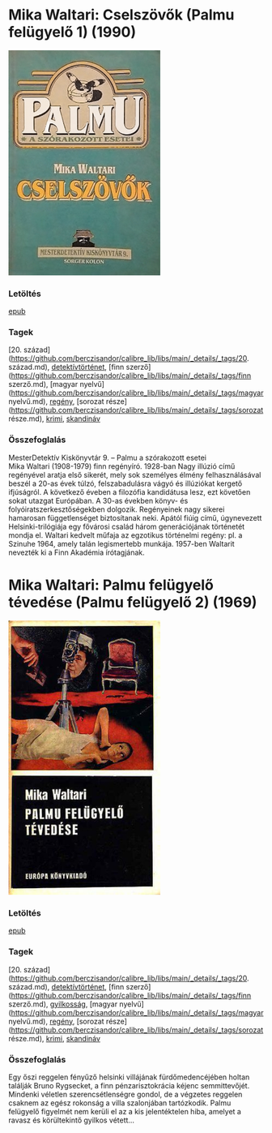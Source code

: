 # <a name="id_679">Mika Waltari: Cselszövők (Palmu felügyelő 1) (1990)</a>
<img src="https://github.com/BercziSandor/calibre_lib/raw/main/libs/main/Mika%20Waltari/Cselszovok%20%28679%29/cover.jpg" alt="cover" width="300"/>

### Letöltés
[epub](https://github.com/BercziSandor/calibre_lib/raw/main/libs/main/Mika%20Waltari/Cselszovok%20%28679%29/Cselszovok%20-%20Mika%20Waltari.epub)

### Tagek
[20. század](https://github.com/berczisandor/calibre_lib/libs/main/_details/_tags/20. század.md), [detektívtörténet](https://github.com/berczisandor/calibre_lib/libs/main/_details/_tags/detektívtörténet.md), [finn szerző](https://github.com/berczisandor/calibre_lib/libs/main/_details/_tags/finn szerző.md), [magyar nyelvű](https://github.com/berczisandor/calibre_lib/libs/main/_details/_tags/magyar nyelvű.md), [regény](https://github.com/berczisandor/calibre_lib/libs/main/_details/_tags/regény.md), [sorozat része](https://github.com/berczisandor/calibre_lib/libs/main/_details/_tags/sorozat része.md), [krimi](https://github.com/berczisandor/calibre_lib/libs/main/_details/_tags/krimi.md), [skandináv](https://github.com/berczisandor/calibre_lib/libs/main/_details/_tags/skandináv.md)

### Összefoglalás
<div>
<p>MesterDetektív Kiskönyvtár 9. – Palmu a szórakozott esetei<br>Mika Waltari (1908-1979) finn regényíró. 1928-ban Nagy illúzió című regényével aratja első sikerét, mely sok személyes élmény felhasználásával beszél a 20-as évek túlzó, felszabadulásra vágyó és illúziókat kergető ifjúságról. A következő éveben a filozófia kandidátusa lesz, ezt követően sokat utazgat Európában. A 30-as években könyv- és folyóiratszerkesztőségekben dolgozik. Regényeinek nagy sikerei hamarosan függetlenséget biztosítanak neki. Apától fiúig című, úgynevezett Helsinki-trilógiája egy fővárosi család három generációjának történetét mondja el. Waltari kedvelt műfaja az egzotikus történelmi regény: pl. a Szinuhe 1964, amely talán legismertebb munkája. 1957-ben Waltarit nevezték ki a Finn Akadémia írótagjának.</p></div>


# <a name="id_685">Mika Waltari: Palmu felügyelő tévedése (Palmu felügyelő 2) (1969)</a>
<img src="https://github.com/BercziSandor/calibre_lib/raw/main/libs/main/Mika%20Waltari/Palmu%20felugyelo%20tevedese%20%28685%29/cover.jpg" alt="cover" width="300"/>

### Letöltés
[epub](https://github.com/BercziSandor/calibre_lib/raw/main/libs/main/Mika%20Waltari/Palmu%20felugyelo%20tevedese%20%28685%29/Palmu%20felugyelo%20tevedese%20-%20Mika%20Waltari.epub)

### Tagek
[20. század](https://github.com/berczisandor/calibre_lib/libs/main/_details/_tags/20. század.md), [detektívtörténet](https://github.com/berczisandor/calibre_lib/libs/main/_details/_tags/detektívtörténet.md), [finn szerző](https://github.com/berczisandor/calibre_lib/libs/main/_details/_tags/finn szerző.md), [gyilkosság](https://github.com/berczisandor/calibre_lib/libs/main/_details/_tags/gyilkosság.md), [magyar nyelvű](https://github.com/berczisandor/calibre_lib/libs/main/_details/_tags/magyar nyelvű.md), [regény](https://github.com/berczisandor/calibre_lib/libs/main/_details/_tags/regény.md), [sorozat része](https://github.com/berczisandor/calibre_lib/libs/main/_details/_tags/sorozat része.md), [krimi](https://github.com/berczisandor/calibre_lib/libs/main/_details/_tags/krimi.md), [skandináv](https://github.com/berczisandor/calibre_lib/libs/main/_details/_tags/skandináv.md)

### Összefoglalás
<div>
<p>Egy őszi reggelen fényűző helsinki villájának fürdőmedencéjében holtan találják Bruno Rygsecket, a finn pénzarisztokrácia kéjenc semmittevőjét. Mindenki véletlen szerencsétlenségre gondol, de a végzetes reggelen csaknem az egész rokonság a villa szalonjában tartózkodik. Palmu felügyelő figyelmét nem kerüli el az a kis jelentéktelen hiba, amelyet a ravasz és körültekintő gyilkos vétett…</p></div>



